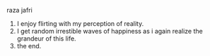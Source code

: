 raza jafri

1. I enjoy flirting with my perception of reality.
2. I get random irrestible waves of happiness as i again realize the grandeur of this life.
3. the end.
